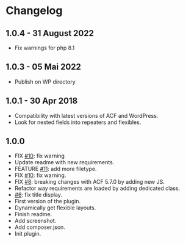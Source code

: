 # Changelog ##

## 1.0.4 - 31 August 2022
* Fix warnings for php 8.1

## 1.0.3 - 05 Mai 2022
* Publish on WP directory

## 1.0.1 - 30 Apr 2018
* Compatibility with latest versions of ACF and WordPress.
* Look for nested fields into repeaters and flexibles.

## 1.0.0
* FIX [#10](https://github.com/BeAPI/acf-beautiful-flexible/issues/10): fix warning
* Update readme with new requirements.
* FEATURE [#11](https://github.com/BeAPI/acf-beautiful-flexible/issues/11): add more filetype.
* FIX [#10](https://github.com/BeAPI/acf-beautiful-flexible/issues/10): fix warning.
* FIX [#8](https://github.com/BeAPI/acf-beautiful-flexible/issues/8): breaking changes with ACF 5.7.0 by adding new JS.
* Refactor way requirements are loaded by adding dedicated class.
* [#6](https://github.com/BeAPI/acf-beautiful-flexible/issues/6): fix title display.
* First version of the plugin.
* Dynamically get flexible layouts.
* Finish readme.
* Add screenshot.
* Add composer.json.
* Init plugin.